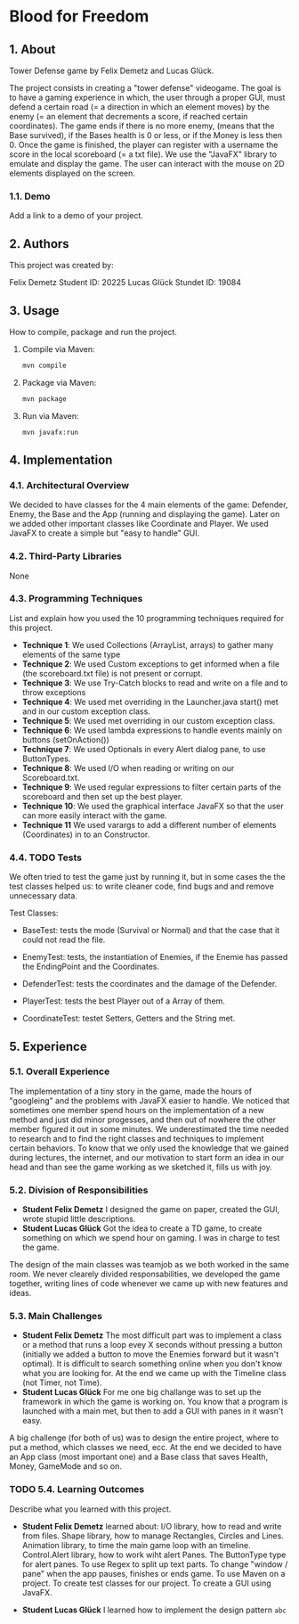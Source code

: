 # Blood for Freedom

## 1. About

Tower Defense game by Felix Demetz and Lucas Glück.

The project consists in creating a "tower defense" videogame. The goal is to have a gaming experience in which, the user through a proper GUI, must defend a certain road (= a direction in which an element moves) by the enemy (= an element that decrements a score, if reached certain coordinates). The game ends if there is no more enemy, (means that the Base survived), if the Bases health is 0 or less, or if the Money is less then 0. Once the game is finished, the player can register with a username the score in the local scoreboard (= a txt file). We use the "JavaFX" library to emulate and display the game. The user can interact with the mouse on 2D elements displayed on the screen. 

### 1.1. Demo

Add a link to a demo of your project.

## 2. Authors

This project was created by:

Felix Demetz Student ID: 20225
Lucas Glück Stundet ID: 19084

## 3. Usage

How to compile, package and run the project.

1. Compile via Maven:
   ```bash
   mvn compile
   ```
2. Package via Maven:
   ```bash
   mvn package
   ```
3. Run via Maven:
   ```bash
   mvn javafx:run
   ```
<!-- 4. Run your application via the jar you generate:
   ```bash
   java -jar target/ProjectLF-1.0-SNAPSHOT.jar
   ``` -->

## 4. Implementation

### 4.1. Architectural Overview

We decided to have classes for the 4 main elements of the game: Defender, Enemy, the Base and the App (running and displaying the game). Later on we added other important classes like Coordinate and Player.
We used JavaFX to create a simple but "easy to handle" GUI.

### 4.2. Third-Party Libraries

None

### 4.3. Programming Techniques

List and explain how you used the 10 programming techniques required for this project.

- **Technique 1**: We used Collections (ArrayList, arrays) to gather many elements of the same type
- **Technique 2**: We used Custom exceptions to get informed when a file (the scoreboard.txt file) is not present or corrupt.
- **Technique 3**: We use Try-Catch blocks to read and write on a file and to throw exceptions
- **Technique 4**: We used met overriding in the Launcher.java start() met and in our custom exception class.
- **Technique 5**: We used met overriding in our custom exception class.
- **Technique 6**: We used lambda expressions to handle events mainly on buttons (setOnAction())
- **Technique 7**: We used Optionals in every Alert dialog pane, to use ButtonTypes.
- **Technique 8**: We used I/O when reading or writing on our Scoreboard.txt.
- **Technique 9**: We used regular expressions to filter certain parts of the scoreboard and then set up the best player.
- **Technique 10**: We used the graphical interface JavaFX so that the user can more easily interact with the game.
- **Technique 11** We used varargs to add a different number of elements (Coordinates) in to an Constructor.

### 4.4. TODO Tests

We often tried to test the game just by running it, but in some cases the the test classes helped us: to write cleaner code, find bugs and and remove unnecessary data.

Test Classes:

- BaseTest: tests the mode (Survival or Normal) and that the case that it could not read the file.

- EnemyTest: tests, the instantiation of Enemies, if the Enemie has passed the EndingPoint and the Coordinates.

- DefenderTest: tests the coordinates and the damage of the Defender.

- PlayerTest: tests the best Player out of a Array of them.

- CoordinateTest: testet Setters, Getters and the String met.

## 5. Experience

### 5.1. Overall Experience

The implementation of a tiny story in the game, made the hours of "googleing" and the problems with JavaFX easier to handle. We noticed that sometimes one member spend hours on the implementation of a new method and just did minor progesses, and then out of nowhere the other member figured it out in some minutes. We underestimated the time needed to research and to find the right classes and techniques to implement certain behaviors.
To know that we only used the knowledge that we gained during lectures, the internet, and our motivation to start form an idea in our head and than see the game working as we sketched it, fills us with joy.

### 5.2. Division of Responsibilities

- **Student Felix Demetz** I designed the game on paper, created the GUI, wrote stupid little descriptions.
- **Student Lucas Glück** Got the idea to create a TD game, to create something on which we spend hour on gaming. I was in charge to test the game.

The design of the main classes was teamjob as we both worked in the same room.
We never clearely divided responsabilities, we developed the game together, writing lines of code whenever we came up with new features and ideas.

### 5.3. Main Challenges

- **Student Felix Demetz** The most difficult part was to implement a class or a method that runs a loop evey X seconds without pressing a button (initially we added a button to move the Enemies forward but it wasn't optimal). It is difficult to search something online when you don't know what you are looking for. At the end we came up with the Timeline class (not Timer, not Time).
- **Student Lucas Glück** For me one big challange was to set up the framework in which the game is working on. You know that a program is launched with a main met, but then to add a GUI with panes in it wasn't easy.

A big challenge (for both of us) was to design the entire project, where to put a method, which classes we need, ecc. At the end we decided to have an App class (most important one) and a Base class that saves Health, Money, GameMode and so on.

### TODO 5.4. Learning Outcomes

Describe what you learned with this project.

- **Student Felix Demetz** learned about:
   I/O library, how to read and write from files.
   Shape library, how to manage Rectangles, Circles and Lines.
   Animation library, to time the main game loop with an timeline.
   Control.Alert library, how to work wiht alert Panes.
   The ButtonType type for alert panes.
   To use Regex to split up text parts.
   To change "window / pane" when the app pauses, finishes or ends game.
   To use Maven on a project.
   To create test classes for our project.
   To create a GUI using JavaFX.

- **Student Lucas Glück** I learned how to implement the design pattern `abc`
